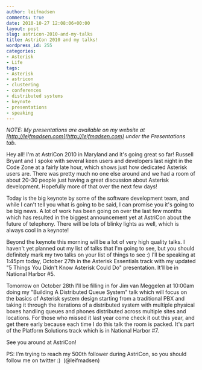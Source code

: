 ```yaml
---
author: leifmadsen
comments: true
date: 2010-10-27 12:08:06+00:00
layout: post
slug: astricon-2010-and-my-talks
title: AstriCon 2010 and my talks!
wordpress_id: 255
categories:
- Asterisk
- Life
tags:
- Asterisk
- astricon
- clustering
- conferences
- distributed systems
- keynote
- presentations
- speaking
---
```


_NOTE: My presentations are available on my website at [http://leifmadsen.com](http://leifmadsen.com) under the Presentations tab._

Hey all! I'm at AstriCon 2010 in Maryland and it's going great so far! Russell Bryant and I spoke with several keen users and developers last night in the Code Zone at a fairly late hour, which shows just how dedicated Asterisk users are. There was pretty much no one else around and we had a room of about 20-30 people just having a great discussion about Asterisk development. Hopefully more of that over the next few days!

Today is the big keynote by some of the software development team, and while I can't tell you what is going to be said, I can promise you it's going to be big news. A lot of work has been going on over the last few months which has resulted in the biggest announcement yet at AstriCon about the future of telephony. There will be lots of blinky lights as well, which is always cool in a keynote!

Beyond the keynote this morning will be a lot of very high quality talks. I haven't yet planned out my list of talks that I'm going to see, but you should definitely mark my two talks on your list of things to see :) I'll be speaking at 1:45pm today, October 27th in the Asterisk Essentials track with my updated "5 Things You Didn't Know Asterisk Could Do" presentation. It'll be in National Harbor #5.

Tomorrow on October 28th I'll be filling in for Jim van Meggelen at 10:00am doing my "Building A Distributed Queue System" talk which will focus on the basics of Asterisk system design starting from a traditional PBX and taking it through the iterations of a distributed system with multiple physical boxes handling queues and phones distributed across multiple sites and locations. For those who missed it last year come check it out this year, and get there early because each time I do this talk the room is packed. It's part of the Platform Solutions track which is in National Harbor #7.

See you around at AstriCon!

PS: I'm trying to reach my 500th follower during AstriCon, so you should follow me on twitter :)  (@leifmadsen)

